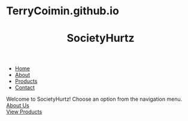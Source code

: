 # TerryCoimin.github.io
<html lang="en">
<head>
    <meta charset="UTF-8">
    <meta name="viewport" content="width=device-width, initial-scale=1.0">
    <link rel="stylesheet" href="style.css">

</head>
<body>
    <header>
        <h1>SocietyHurtz</h1>
    </header>
    <nav>
        <ul>
            <li><a href="index.html">Home</a></li>  <li><a href="about.html">About</a></li>  <li><a href="products.html">Products</a></li>             <li><a href="contact.html">Contact</a></li>
        </ul>
    </nav>
    <main>
        <p>Welcome to SocietyHurtz! Choose an option from the navigation menu.
        <a href="about.html">About Us</a>
        <br>
        <a href="products.html">View Products</a>
    </main>

